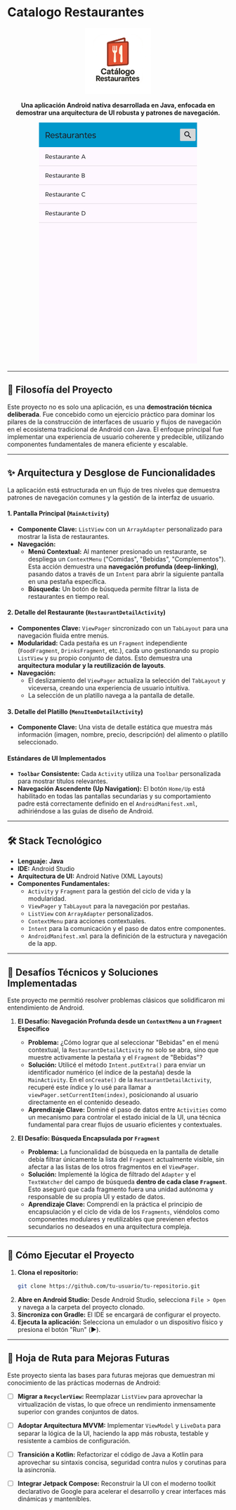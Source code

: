 # Catalogo Restaurantes

<p align="center">
  <img src="https://github.com/machadom01/CatalogoRestaurantes/blob/main/logo1.png?raw=true" width="150" alt="Logo de Catalogo Restaurantes">
</p>

<p align="center">
  <strong>Una aplicación Android nativa desarrollada en Java, enfocada en demostrar una arquitectura de UI robusta y patrones de navegación.</strong>
</p>

<p align="center">
  <!-- ¡IMPRESCINDIBLE! Un GIF vale más que mil palabras. Graba tu app y súbelo aquí. -->
  <img src="https://github.com/machadom01/CatalogoRestaurantes/blob/main/demo1.gif?raw=true" alt="Demo de la App">
</p>

---

## 🎯 Filosofía del Proyecto

Este proyecto no es solo una aplicación, es una **demostración técnica deliberada**. Fue concebido como un ejercicio práctico para dominar los pilares de la construcción de interfaces de usuario y flujos de navegación en el ecosistema tradicional de Android con Java. El enfoque principal fue implementar una experiencia de usuario coherente y predecible, utilizando componentes fundamentales de manera eficiente y escalable.

---

## ✨ Arquitectura y Desglose de Funcionalidades

La aplicación está estructurada en un flujo de tres niveles que demuestra patrones de navegación comunes y la gestión de la interfaz de usuario.

#### 1. Pantalla Principal (`MainActivity`)
*   **Componente Clave:** `ListView` con un `ArrayAdapter` personalizado para mostrar la lista de restaurantes.
*   **Navegación:**
    *   **Menú Contextual:** Al mantener presionado un restaurante, se despliega un `ContextMenu` ("Comidas", "Bebidas", "Complementos"). Esta acción demuestra una **navegación profunda (deep-linking)**, pasando datos a través de un `Intent` para abrir la siguiente pantalla en una pestaña específica.
    *   **Búsqueda:** Un botón de búsqueda permite filtrar la lista de restaurantes en tiempo real.

#### 2. Detalle del Restaurante (`RestaurantDetailActivity`)
*   **Componentes Clave:** `ViewPager` sincronizado con un `TabLayout` para una navegación fluida entre menús.
*   **Modularidad:** Cada pestaña es un `Fragment` independiente (`FoodFragment`, `DrinksFragment`, etc.), cada uno gestionando su propio `ListView` y su propio conjunto de datos. Esto demuestra una **arquitectura modular y la reutilización de layouts**.
*   **Navegación:**
    *   El deslizamiento del `ViewPager` actualiza la selección del `TabLayout` y viceversa, creando una experiencia de usuario intuitiva.
    *   La selección de un platillo navega a la pantalla de detalle.

#### 3. Detalle del Platillo (`MenuItemDetailActivity`)
*   **Componente Clave:** Una vista de detalle estática que muestra más información (imagen, nombre, precio, descripción) del alimento o platillo seleccionado.

#### Estándares de UI Implementados
*   **`Toolbar` Consistente:** Cada `Activity` utiliza una `Toolbar` personalizada para mostrar títulos relevantes.
*   **Navegación Ascendente (Up Navigation):** El botón `Home/Up` está habilitado en todas las pantallas secundarias y su comportamiento padre está correctamente definido en el `AndroidManifest.xml`, adhiriéndose a las guías de diseño de Android.

---

## 🛠️ Stack Tecnológico

*   **Lenguaje:** **Java**
*   **IDE:** Android Studio
*   **Arquitectura de UI:** Android Native (XML Layouts)
*   **Componentes Fundamentales:**
    *   `Activity` y `Fragment` para la gestión del ciclo de vida y la modularidad.
    *   `ViewPager` y `TabLayout` para la navegación por pestañas.
    *   `ListView` con `ArrayAdapter` personalizados.
    *   `ContextMenu` para acciones contextuales.
    *   `Intent` para la comunicación y el paso de datos entre componentes.
    *   `AndroidManifest.xml` para la definición de la estructura y navegación de la app.

---

## 🧠 Desafíos Técnicos y Soluciones Implementadas

Este proyecto me permitió resolver problemas clásicos que solidificaron mi entendimiento de Android.

1.  **El Desafío: Navegación Profunda desde un `ContextMenu` a un `Fragment` Específico**
    *   **Problema:** ¿Cómo lograr que al seleccionar "Bebidas" en el menú contextual, la `RestaurantDetailActivity` no solo se abra, sino que muestre activamente la pestaña y el `Fragment` de "Bebidas"?
    *   **Solución:** Utilicé el método `Intent.putExtra()` para enviar un identificador numérico (el índice de la pestaña) desde la `MainActivity`. En el `onCreate()` de la `RestaurantDetailActivity`, recuperé este índice y lo usé para llamar a `viewPager.setCurrentItem(index)`, posicionando al usuario directamente en el contenido deseado.
    *   **Aprendizaje Clave:** Dominé el paso de datos entre `Activities` como un mecanismo para controlar el estado inicial de la UI, una técnica fundamental para crear flujos de usuario eficientes y contextuales.

2.  **El Desafío: Búsqueda Encapsulada por `Fragment`**
    *   **Problema:** La funcionalidad de búsqueda en la pantalla de detalle debía filtrar únicamente la lista del `Fragment` actualmente visible, sin afectar a las listas de los otros fragmentos en el `ViewPager`.
    *   **Solución:** Implementé la lógica de filtrado del `Adapter` y el `TextWatcher` del campo de búsqueda **dentro de cada clase `Fragment`**. Esto aseguró que cada fragmento fuera una unidad autónoma y responsable de su propia UI y estado de datos.
    *   **Aprendizaje Clave:** Comprendí en la práctica el principio de encapsulación y el ciclo de vida de los `Fragments`, viéndolos como componentes modulares y reutilizables que previenen efectos secundarios no deseados en una arquitectura compleja.

---

## 🚀 Cómo Ejecutar el Proyecto

1.  **Clona el repositorio:**
    ```bash
    git clone https://github.com/tu-usuario/tu-repositorio.git
    ```
2.  **Abre en Android Studio:**
    Desde Android Studio, selecciona `File > Open` y navega a la carpeta del proyecto clonado.
3.  **Sincroniza con Gradle:**
    El IDE se encargará de configurar el proyecto.
4.  **Ejecuta la aplicación:**
    Selecciona un emulador o un dispositivo físico y presiona el botón "Run" (▶️).

---

## 🔮 Hoja de Ruta para Mejoras Futuras

Este proyecto sienta las bases para futuras mejoras que demuestran mi conocimiento de las prácticas modernas de Android:

- [ ] **Migrar a `RecyclerView`:** Reemplazar `ListView` para aprovechar la virtualización de vistas, lo que ofrece un rendimiento inmensamente superior con grandes conjuntos de datos.
- [ ] **Adoptar Arquitectura MVVM:** Implementar `ViewModel` y `LiveData` para separar la lógica de la UI, haciendo la app más robusta, testable y resistente a cambios de configuración.
- [ ] **Transición a Kotlin:** Refactorizar el código de Java a Kotlin para aprovechar su sintaxis concisa, seguridad contra nulos y corutinas para la asincronía.
- [ ] **Integrar Jetpack Compose:** Reconstruir la UI con el moderno toolkit declarativo de Google para acelerar el desarrollo y crear interfaces más dinámicas y mantenibles.

